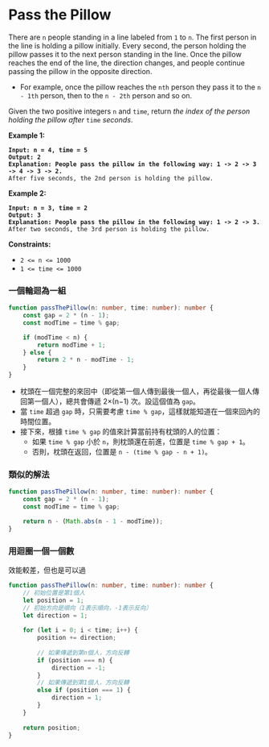 # Pass the Pillow

There are `n` people standing in a line labeled from `1` to `n`. The first person in the line is holding a pillow initially. Every second, the person holding the pillow passes it to the next person standing in the line. Once the pillow reaches the end of the line, the direction changes, and people continue passing the pillow in the opposite direction.

* For example, once the pillow reaches the `nth` person they pass it to the `n - 1th` person, then to the `n - 2th` person and so on.

Given the two positive integers `n` and `time`, return _the index of the person holding the pillow after_ `time` _seconds_.

&#x20;

**Example 1:**

<pre><code><strong>Input: n = 4, time = 5
</strong><strong>Output: 2
</strong><strong>Explanation: People pass the pillow in the following way: 1 -> 2 -> 3 -> 4 -> 3 -> 2.
</strong>After five seconds, the 2nd person is holding the pillow.
</code></pre>

**Example 2:**

<pre><code><strong>Input: n = 3, time = 2
</strong><strong>Output: 3
</strong><strong>Explanation: People pass the pillow in the following way: 1 -> 2 -> 3.
</strong>After two seconds, the 3rd person is holding the pillow.
</code></pre>

&#x20;

**Constraints:**

* `2 <= n <= 1000`
* `1 <= time <= 1000`

### 一個輪迴為一組

```typescript
function passThePillow(n: number, time: number): number {
    const gap = 2 * (n - 1);
    const modTime = time % gap;

    if (modTime < n) {
        return modTime + 1;
    } else {
        return 2 * n - modTime - 1;
    }
}
```

* 枕頭在一個完整的來回中（即從第一個人傳到最後一個人，再從最後一個人傳回第一個人），總共會傳遞 2×(n−1) 次。設這個值為 `gap`。
* 當 `time` 超過 `gap` 時，只需要考慮 `time % gap`，這樣就能知道在一個來回內的時間位置。
* 接下來，根據 `time % gap` 的值來計算當前持有枕頭的人的位置：
  * 如果 `time % gap` 小於 `n`，則枕頭還在前進，位置是 `time % gap + 1`。
  * 否則，枕頭在返回，位置是 `n - (time % gap - n + 1)`。

### 類似的解法

```typescript
function passThePillow(n: number, time: number): number {
    const gap = 2 * (n - 1);
    const modTime = time % gap;

    return n - (Math.abs(n - 1 - modTime));
}
```



### 用迴圈一個一個數

效能較差，但也是可以過

```typescript
function passThePillow(n: number, time: number): number {
    // 初始位置是第1個人
    let position = 1;
    // 初始方向是順向（1表示順向，-1表示反向）
    let direction = 1;
    
    for (let i = 0; i < time; i++) {
        position += direction;
        
        // 如果傳遞到第n個人，方向反轉
        if (position === n) {
            direction = -1;
        }
        // 如果傳遞到第1個人，方向反轉
        else if (position === 1) {
            direction = 1;
        }
    }
    
    return position;
}
```






